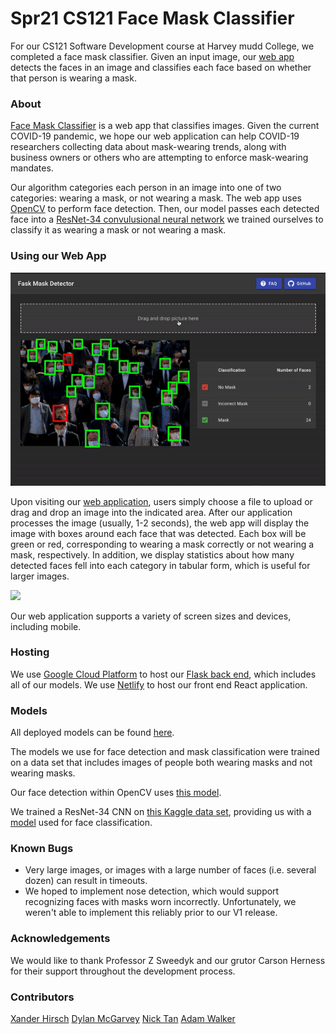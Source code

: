 # Spr21 CS121 Face Mask Classifier
For our CS121 Software Development course at Harvey mudd College, we completed a face mask classifier. Given an input image, our [web app](https://cs121-mask-detection.netlify.app/) detects the faces in an image and classifies each face based on whether that person is wearing a mask.

### About
[Face Mask Classifier](https://cs121-mask-detection.netlify.app/) is a web app that classifies images. Given the current COVID-19 pandemic, we hope our web application can help COVID-19 researchers collecting data about mask-wearing trends, along with business owners or others who are attempting to enforce mask-wearing mandates.

Our algorithm categories each person in an image into one of two categories: wearing a mask, or not wearing a mask. The web app uses [OpenCV](https://opencv.org/) to perform face detection. Then, our model passes each detected face into a [ResNet-34 convulusional neural network](https://www.kaggle.com/pytorch/resnet34) we trained ourselves to classify it as wearing a mask or not wearing a mask.

### Using our Web App
![Demo of our web application.](./v1-demo-1.gif)

Upon visiting our [web application](https://cs121-mask-detection.netlify.app/), users simply choose a file to upload or drag and drop an image into the indicated area. After our application processes the image (usually, 1-2 seconds), the web app will display the image with boxes around each face that was detected. Each box will be green or red, corresponding to wearing a mask correctly or not wearing a mask, respectively. In addition, we display statistics about how many detected faces fell into each category in tabular form, which is useful for larger images.

<img src="./v1-demo-2.gif" width="200px">

Our web application supports a variety of screen sizes and devices, including mobile.


### Hosting
We use [Google Cloud Platform](https://cloud.google.com/) to host our [Flask back end](https://facee-309423.wl.r.appspot.com/), which includes all of our models. We use [Netlify](https://www.netlify.com/) to host our front end React application.

### Models
All deployed models can be found [here](https://github.com/Rubiks-boy/cs121-mask-detection/tree/main/app/static).

The models we use for face detection and mask classification were trained on a data set that includes images of people both wearing masks and not wearing masks.

Our face detection within OpenCV uses [this model](https://github.com/chandrikadeb7/Face-Mask-Detection/tree/master/face_detector).

We trained a ResNet-34 CNN on [this Kaggle data set](https://www.kaggle.com/andrewmvd/face-mask-detection), providing us with a [model](https://github.com/Rubiks-boy/cs121-mask-detection/blob/main/app/static/face_mask_classifier.zip) used for face classification.

### Known Bugs
- Very large images, or images with a large number of faces (i.e. several dozen) can result in timeouts.
- We hoped to implement nose detection, which would support recognizing faces with masks worn incorrectly. Unfortunately, we weren't able to implement this reliably prior to our V1 release.

### Acknowledgements
We would like to thank Professor Z Sweedyk and our grutor Carson Herness for their support throughout the development process.

### Contributors
[Xander Hirsch](https://github.com/amhirsch)
[Dylan McGarvey](https://github.com/McGarvs)
[Nick Tan](https://github.com/ntan9)
[Adam Walker](https://github.com/Rubiks-boy)